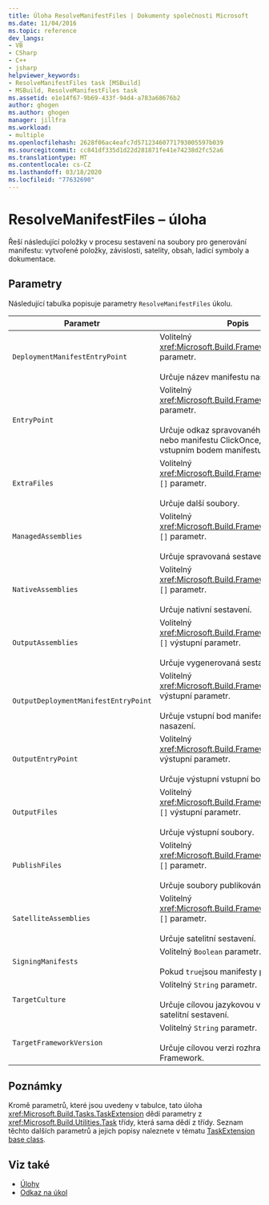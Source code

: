 ```yaml
---
title: Úloha ResolveManifestFiles | Dokumenty společnosti Microsoft
ms.date: 11/04/2016
ms.topic: reference
dev_langs:
- VB
- CSharp
- C++
- jsharp
helpviewer_keywords:
- ResolveManifestFiles task [MSBuild]
- MSBuild, ResolveManifestFiles task
ms.assetid: e1e14f67-9b69-433f-94d4-a783a68676b2
author: ghogen
ms.author: ghogen
manager: jillfra
ms.workload:
- multiple
ms.openlocfilehash: 2628f06ac4eafc7d57123460771793005597b039
ms.sourcegitcommit: cc841df335d1d22d281871fe41e74238d2fc52a6
ms.translationtype: MT
ms.contentlocale: cs-CZ
ms.lasthandoff: 03/18/2020
ms.locfileid: "77632690"
---
```

# <a name="resolvemanifestfiles-task"></a>ResolveManifestFiles – úloha

Řeší následující položky v procesu sestavení na soubory pro generování manifestu: vytvořené položky, závislosti, satelity, obsah, ladicí symboly a dokumentace.

## <a name="parameters"></a>Parametry

 Následující tabulka popisuje parametry `ResolveManifestFiles` úkolu.

|Parametr|Popis|
|---------------|-----------------|
|`DeploymentManifestEntryPoint`|Volitelný <xref:Microsoft.Build.Framework.ITaskItem> parametr.<br /><br /> Určuje název manifestu nasazení.|
|`EntryPoint`|Volitelný <xref:Microsoft.Build.Framework.ITaskItem> parametr.<br /><br /> Určuje odkaz spravovaného sestavení nebo manifestu ClickOnce, který je vstupním bodem manifestu.|
|`ExtraFiles`|Volitelný <xref:Microsoft.Build.Framework.ITaskItem> `[]` parametr.<br /><br /> Určuje další soubory.|
|`ManagedAssemblies`|Volitelný <xref:Microsoft.Build.Framework.ITaskItem> `[]` parametr.<br /><br /> Určuje spravovaná sestavení.|
|`NativeAssemblies`|Volitelný <xref:Microsoft.Build.Framework.ITaskItem> `[]` parametr.<br /><br /> Určuje nativní sestavení.|
|`OutputAssemblies`|Volitelný <xref:Microsoft.Build.Framework.ITaskItem> `[]` výstupní parametr.<br /><br /> Určuje vygenerovaná sestavení.|
|`OutputDeploymentManifestEntryPoint`|Volitelný <xref:Microsoft.Build.Framework.ITaskItem> výstupní parametr.<br /><br /> Určuje vstupní bod manifestu výstupního nasazení.|
|`OutputEntryPoint`|Volitelný <xref:Microsoft.Build.Framework.ITaskItem> výstupní parametr.<br /><br /> Určuje výstupní vstupní bod.|
|`OutputFiles`|Volitelný <xref:Microsoft.Build.Framework.ITaskItem> `[]` výstupní parametr.<br /><br /> Určuje výstupní soubory.|
|`PublishFiles`|Volitelný <xref:Microsoft.Build.Framework.ITaskItem> `[]` parametr.<br /><br /> Určuje soubory publikování.|
|`SatelliteAssemblies`|Volitelný <xref:Microsoft.Build.Framework.ITaskItem> `[]` parametr.<br /><br /> Určuje satelitní sestavení.|
|`SigningManifests`|Volitelný `Boolean` parametr.<br /><br /> Pokud `true`jsou manifesty podepsány.|
|`TargetCulture`|Volitelný `String` parametr.<br /><br /> Určuje cílovou jazykovou verzi pro satelitní sestavení.|
|`TargetFrameworkVersion`|Volitelný `String` parametr.<br /><br /> Určuje cílovou verzi rozhraní .NET Framework.|

## <a name="remarks"></a>Poznámky

 Kromě parametrů, které jsou uvedeny v tabulce, tato úloha <xref:Microsoft.Build.Tasks.TaskExtension> dědí parametry z <xref:Microsoft.Build.Utilities.Task> třídy, která sama dědí z třídy. Seznam těchto dalších parametrů a jejich popisy naleznete v tématu [TaskExtension base class](../msbuild/taskextension-base-class.md).

## <a name="see-also"></a>Viz také

- [Úlohy](../msbuild/msbuild-tasks.md)
- [Odkaz na úkol](../msbuild/msbuild-task-reference.md)
